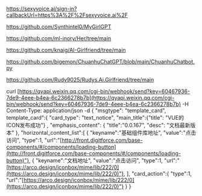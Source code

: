 https://sexyvoice.ai/sign-in?callbackUrl=https%3A%2F%2Fsexyvoice.ai%2F

https://github.com/Synthintel0/MyGirlGPT

https://github.com/ml-inory/Her/tree/main

https://github.com/knaig/AI-Girlfriend/tree/main

https://github.com/bigemon/ChuanhuChatGPT/blob/main/ChuanhuChatbot.py


https://github.com/Rudy9025/Rudys.Ai.Girlfriend/tree/main

curl [https://qyapi.weixin.qq.com/cgi-bin/webhook/send?key=60467936-7de9-4eee-b4ea-6c2366278b7b](https://qyapi.weixin.qq.com/cgi-bin/webhook/send?key=60467936-7de9-4eee-b4ea-6c2366278b7b) -H Content-Type: application/json -d {
 "msgtype": "template_card",
  template_card":{
		"card_type": "text_notice", "main_title":{"title": "VUE的ICON发布成功"} ,
		 "emphasis_content": { "title":"0.0.167", "desc": "文档最新版本" },
		 "horizontal_content_list":[
		   { "keyname":"基础组件库地址", "value":"点击访问", "type":1, "url":"[http://front.digitforce.com/base-components/#/components/loading-button](http://front.digitforce.com/base-components/#/components/loading-button)"},
		   { "keyname":"文档地址", "value":"点击访问", "type":1, "url":"[https://arco.design/iconbox/mime/lib/222/0](https://arco.design/iconbox/mime/lib/222/0)"},
		   ],
		   "card_action":{ "type":1, "url":"[https://arco.design/iconbox/mime/lib/222/0](https://arco.design/iconbox/mime/lib/222/0)"}
	}
}	   